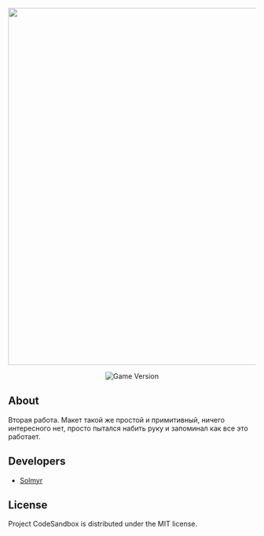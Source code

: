 <p align="center">
      <img src="https://i.ibb.co/fkY6p5d/Logo-1.png" width="726">
</p>

<p align="center">
   <img src="https://img.shields.io/badge/Version-1.0-blue" alt="Game Version">
</p>

## About

Вторая работа. Макет такой же простой и примитивный, ничего интересного нет, просто пытался набить руку и запоминал как все это работает.

## Developers

- [Solmyr](https://github.com/SoImyr)

## License
Project CodeSandbox is distributed under the MIT license.
